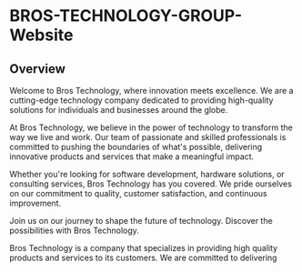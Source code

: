 # BROS-TECHNOLOGY-GROUP-Website

## Overview

Welcome to Bros Technology, where innovation meets excellence. We are a cutting-edge technology company dedicated to providing high-quality solutions for individuals and businesses around the globe.

At Bros Technology, we believe in the power of technology to transform the way we live and work. Our team of passionate and skilled professionals is committed to pushing the boundaries of what's possible, delivering innovative products and services that make a meaningful impact.

Whether you're looking for software development, hardware solutions, or consulting services, Bros Technology has you covered. We pride ourselves on our commitment to quality, customer satisfaction, and continuous improvement.

Join us on our journey to shape the future of technology. Discover the possibilities with Bros Technology.

Bros Technology is a company that specializes in providing high quality products and services to its customers. We are committed to delivering

##
